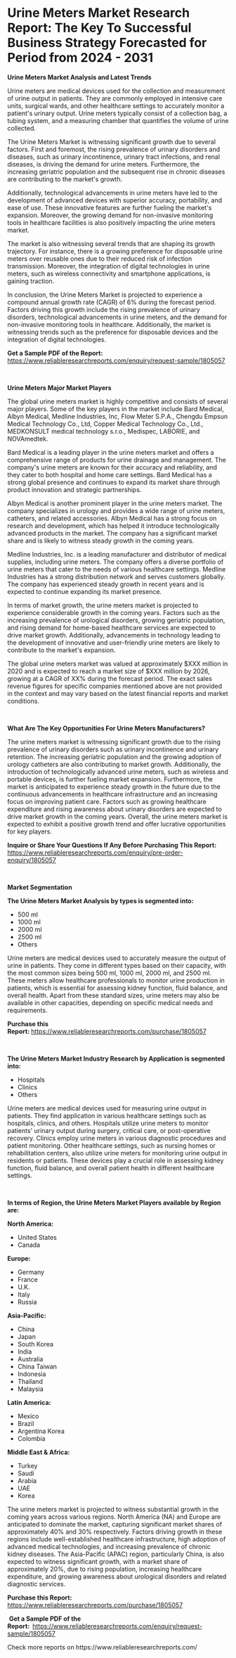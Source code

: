 <p><h1>Urine Meters Market Research Report: The Key To Successful Business Strategy Forecasted for Period from 2024 - 2031</h1></p><p><strong>Urine Meters Market Analysis and Latest Trends</strong></p>
<p><p>Urine meters are medical devices used for the collection and measurement of urine output in patients. They are commonly employed in intensive care units, surgical wards, and other healthcare settings to accurately monitor a patient's urinary output. Urine meters typically consist of a collection bag, a tubing system, and a measuring chamber that quantifies the volume of urine collected.</p><p>The Urine Meters Market is witnessing significant growth due to several factors. First and foremost, the rising prevalence of urinary disorders and diseases, such as urinary incontinence, urinary tract infections, and renal diseases, is driving the demand for urine meters. Furthermore, the increasing geriatric population and the subsequent rise in chronic diseases are contributing to the market's growth.</p><p>Additionally, technological advancements in urine meters have led to the development of advanced devices with superior accuracy, portability, and ease of use. These innovative features are further fueling the market's expansion. Moreover, the growing demand for non-invasive monitoring tools in healthcare facilities is also positively impacting the urine meters market.</p><p>The market is also witnessing several trends that are shaping its growth trajectory. For instance, there is a growing preference for disposable urine meters over reusable ones due to their reduced risk of infection transmission. Moreover, the integration of digital technologies in urine meters, such as wireless connectivity and smartphone applications, is gaining traction.</p><p>In conclusion, the Urine Meters Market is projected to experience a compound annual growth rate (CAGR) of 6% during the forecast period. Factors driving this growth include the rising prevalence of urinary disorders, technological advancements in urine meters, and the demand for non-invasive monitoring tools in healthcare. Additionally, the market is witnessing trends such as the preference for disposable devices and the integration of digital technologies.</p></p>
<p><strong>Get a Sample PDF of the Report:&nbsp;</strong> <a href="https://www.reliableresearchreports.com/enquiry/request-sample/1805057">https://www.reliableresearchreports.com/enquiry/request-sample/1805057</a></p>
<p>&nbsp;</p>
<p><strong>Urine Meters Major Market Players</strong></p>
<p><p>The global urine meters market is highly competitive and consists of several major players. Some of the key players in the market include Bard Medical, Albyn Medical, Medline Industries, Inc, Flow Meter S.P.A., Chengdu Empsun Medical Technology Co., Ltd, Copper Medical Technology Co., Ltd., MEDKONSULT medical technology s.r.o., Medispec, LABORIE, and NOVAmedtek.</p><p>Bard Medical is a leading player in the urine meters market and offers a comprehensive range of products for urine drainage and management. The company's urine meters are known for their accuracy and reliability, and they cater to both hospital and home care settings. Bard Medical has a strong global presence and continues to expand its market share through product innovation and strategic partnerships.</p><p>Albyn Medical is another prominent player in the urine meters market. The company specializes in urology and provides a wide range of urine meters, catheters, and related accessories. Albyn Medical has a strong focus on research and development, which has helped it introduce technologically advanced products in the market. The company has a significant market share and is likely to witness steady growth in the coming years.</p><p>Medline Industries, Inc. is a leading manufacturer and distributor of medical supplies, including urine meters. The company offers a diverse portfolio of urine meters that cater to the needs of various healthcare settings. Medline Industries has a strong distribution network and serves customers globally. The company has experienced steady growth in recent years and is expected to continue expanding its market presence.</p><p>In terms of market growth, the urine meters market is projected to experience considerable growth in the coming years. Factors such as the increasing prevalence of urological disorders, growing geriatric population, and rising demand for home-based healthcare services are expected to drive market growth. Additionally, advancements in technology leading to the development of innovative and user-friendly urine meters are likely to contribute to the market's expansion.</p><p>The global urine meters market was valued at approximately $XXX million in 2020 and is expected to reach a market size of $XXX million by 2026, growing at a CAGR of XX% during the forecast period. The exact sales revenue figures for specific companies mentioned above are not provided in the context and may vary based on the latest financial reports and market conditions.</p></p>
<p>&nbsp;</p>
<p><strong>What Are The Key Opportunities For Urine Meters Manufacturers?</strong></p>
<p><p>The urine meters market is witnessing significant growth due to the rising prevalence of urinary disorders such as urinary incontinence and urinary retention. The increasing geriatric population and the growing adoption of urology catheters are also contributing to market growth. Additionally, the introduction of technologically advanced urine meters, such as wireless and portable devices, is further fueling market expansion. Furthermore, the market is anticipated to experience steady growth in the future due to the continuous advancements in healthcare infrastructure and an increasing focus on improving patient care. Factors such as growing healthcare expenditure and rising awareness about urinary disorders are expected to drive market growth in the coming years. Overall, the urine meters market is expected to exhibit a positive growth trend and offer lucrative opportunities for key players.</p></p>
<p><strong>Inquire or Share Your Questions If Any Before Purchasing This Report:</strong> <a href="https://www.reliableresearchreports.com/enquiry/pre-order-enquiry/1805057">https://www.reliableresearchreports.com/enquiry/pre-order-enquiry/1805057</a></p>
<p>&nbsp;</p>
<p><strong>Market Segmentation</strong></p>
<p><strong>The Urine Meters Market Analysis by types is segmented into:</strong></p>
<p><ul><li>500 ml</li><li>1000 ml</li><li>2000 ml</li><li>2500 ml</li><li>Others</li></ul></p>
<p><p>Urine meters are medical devices used to accurately measure the output of urine in patients. They come in different types based on their capacity, with the most common sizes being 500 ml, 1000 ml, 2000 ml, and 2500 ml. These meters allow healthcare professionals to monitor urine production in patients, which is essential for assessing kidney function, fluid balance, and overall health. Apart from these standard sizes, urine meters may also be available in other capacities, depending on specific medical needs and requirements.</p></p>
<p><strong>Purchase this Report:&nbsp;</strong><a href="https://www.reliableresearchreports.com/purchase/1805057">https://www.reliableresearchreports.com/purchase/1805057</a></p>
<p>&nbsp;</p>
<p><strong>The Urine Meters Market Industry Research by Application is segmented into:</strong></p>
<p><ul><li>Hospitals</li><li>Clinics</li><li>Others</li></ul></p>
<p><p>Urine meters are medical devices used for measuring urine output in patients. They find application in various healthcare settings such as hospitals, clinics, and others. Hospitals utilize urine meters to monitor patients' urinary output during surgery, critical care, or post-operative recovery. Clinics employ urine meters in various diagnostic procedures and patient monitoring. Other healthcare settings, such as nursing homes or rehabilitation centers, also utilize urine meters for monitoring urine output in residents or patients. These devices play a crucial role in assessing kidney function, fluid balance, and overall patient health in different healthcare settings.</p></p>
<p>&nbsp;</p>
<p><strong>In terms of Region, the Urine Meters Market Players available by Region are:</strong></p>
<p>
    <p> <strong> North America: </strong>
        <ul>
            <li>United States</li>
            <li>Canada</li>
        </ul>
        </p> 
    <p> <strong> Europe: </strong>
        <ul>
            <li>Germany</li>
            <li>France</li>
            <li>U.K.</li>
            <li>Italy</li>
            <li>Russia</li>
        </ul>
        </p> 
    <p> <strong> Asia-Pacific: </strong>
        <ul>
            <li>China</li>
            <li>Japan</li>
            <li>South Korea</li>
            <li>India</li>
            <li>Australia</li>
            <li>China Taiwan</li>
            <li>Indonesia</li>
            <li>Thailand</li>
            <li>Malaysia</li>
        </ul>
        </p> 
    <p> <strong> Latin America: </strong>
        <ul>
            <li>Mexico</li>
            <li>Brazil</li>
            <li>Argentina Korea</li>
            <li>Colombia</li>
        </ul>
        </p> 
    <p> <strong> Middle East & Africa: </strong>
        <ul>
            <li>Turkey</li>
            <li>Saudi</li>
            <li>Arabia</li>
            <li>UAE</li>
            <li>Korea</li>
        </ul>
    </p>
    </p>
<p><p>The urine meters market is projected to witness substantial growth in the coming years across various regions. North America (NA) and Europe are anticipated to dominate the market, capturing significant market shares of approximately 40% and 30% respectively. Factors driving growth in these regions include well-established healthcare infrastructure, high adoption of advanced medical technologies, and increasing prevalence of chronic kidney diseases. The Asia-Pacific (APAC) region, particularly China, is also expected to witness significant growth, with a market share of approximately 20%, due to rising population, increasing healthcare expenditure, and growing awareness about urological disorders and related diagnostic services.</p></p>
<p><strong>Purchase this Report: </strong><a href="https://www.reliableresearchreports.com/purchase/1805057">https://www.reliableresearchreports.com/purchase/1805057</a></p>
<p>&nbsp;<strong>Get a Sample PDF of the Report:&nbsp;&nbsp;</strong><a href="https://www.reliableresearchreports.com/enquiry/request-sample/1805057">https://www.reliableresearchreports.com/enquiry/request-sample/1805057</a></p>
<p><strong></strong></p>
<p>Check more reports on https://www.reliableresearchreports.com/</p>